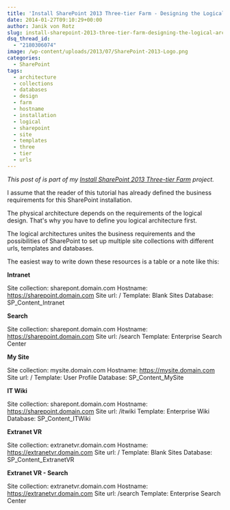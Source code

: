 ```yaml
---
title: 'Install SharePoint 2013 Three-tier Farm - Designing the Logical Architecture'
date: 2014-01-27T09:10:29+00:00
author: Janik von Rotz
slug: install-sharepoint-2013-three-tier-farm-designing-the-logical-architecture
dsq_thread_id:
  - "2180306074"
image: /wp-content/uploads/2013/07/SharePoint-2013-Logo.png
categories:
  - SharePoint
tags:
  - architecture
  - collections
  - databases
  - design
  - farm
  - hostname
  - installation
  - logical
  - sharepoint
  - site
  - templates
  - three
  - tier
  - urls
---
```

*This post of is part of my [Install SharePoint 2013 Three-tier Farm](https://janikvonrotz.ch/projects/install-sharepoint-2013-three-tier-farm/) project.*

I assume that the reader of this tutorial has already defined the business requirements for this SharePoint installation.

The physical architecture depends on the requirements of the logical design. That's why you have to define you logical architecture first.

<!--more-->

The logical architectures unites the business requirements and the possibilities of SharePoint to set up multiple site collections with different urls, templates and databases.

The easiest way to write down these resources is a table or a note like this:

<strong>Intranet</strong>

Site collection: sharepont.domain.com
Hostname: https://sharepoint.domain.com
Site url: /
Template: Blank Sites
Database: SP_Content_Intranet

<strong>Search</strong>

Site collection: sharepont.domain.com
Hostname: https://sharepoint.domain.com
Site url: /search
Template: Enterprise Search Center

<strong>My Site</strong>

Site collection: mysite.domain.com
Hostname: https://mysite.domain.com
Site url: /
Template: User Profile
Database: SP_Content_MySite

<strong>IT Wiki</strong>

Site collection: sharepont.domain.com
Hostname: https://sharepoint.domain.com
Site url: /itwiki
Template: Enterprise Wiki
Database: SP_Content_ITWiki

<strong>Extranet VR</strong>

Site collection: extranetvr.domain.com
Hostname: https://extranetvr.domain.com
Site url: /
Template: Blank Sites
Database: SP_Content_ExtranetVR

<strong>Extranet VR - Search</strong>

Site collection: extranetvr.domain.com
Hostname: https://extranetvr.domain.com
Site url: /search
Template: Enterprise Search Center